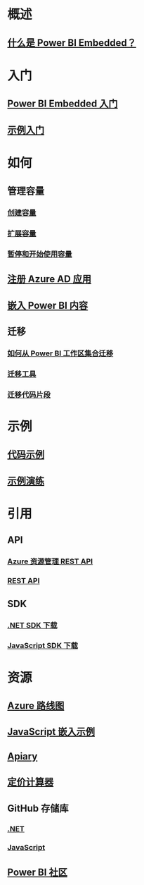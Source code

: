 # 概述
## [什么是 Power BI Embedded？](what-is-power-bi-embedded.md)

# 入门
## [Power BI Embedded 入门](get-started.md)
## [示例入门](https://powerbi.microsoft.com/documentation/powerbi-developer-embed-sample-app-owns-data/)

# 如何
## 管理容量
### [创建容量](create-capacity.md)
### [扩展容量](scale-capacity.md)
### [暂停和开始使用容量](pause-start.md)
## [注册 Azure AD 应用](https://powerbi.microsoft.com/documentation/powerbi-developer-register-app/)
## [嵌入 Power BI 内容](https://powerbi.microsoft.com/documentation/powerbi-developer-embedding-content/)

## 迁移
### [如何从 Power BI 工作区集合迁移](migrate-from-power-bi-workspace-collections.md)
### [迁移工具](migrate-tool.md)
### [迁移代码片段](migrate-code-snippets.md)

# 示例
## [代码示例](https://github.com/Microsoft/PowerBI-Developer-Samples)
## [示例演练](https://powerbi.microsoft.com/documentation/powerbi-developer-embed-sample-app-owns-data/)

# 引用
## API
### [Azure 资源管理 REST API](https://docs.microsoft.com/rest/api/power-bi-embedded/)
### [REST API](https://msdn.microsoft.com/en-us/library/mt147898.aspx)
## SDK
### [.NET SDK 下载](https://www.nuget.org/packages/Microsoft.PowerBI.Api/)
### [JavaScript SDK 下载](https://www.nuget.org/packages/Microsoft.PowerBI.JavaScript/)

# 资源
## [Azure 路线图](https://azure.microsoft.com/roadmap/?category=intelligence-analytics)
## [JavaScript 嵌入示例](https://microsoft.github.io/PowerBI-JavaScript/demo/)
## [Apiary](http://docs.powerbi.apiary.io/)
## [定价计算器](https://azure.microsoft.com/pricing/calculator/)
## GitHub 存储库
### [.NET](https://github.com/Microsoft/PowerBI-CSharp)
### [JavaScript](https://github.com/Microsoft/PowerBI-JavaScript)
## [Power BI 社区](http://community.powerbi.com/t5/Developer/bd-p/Developer)


